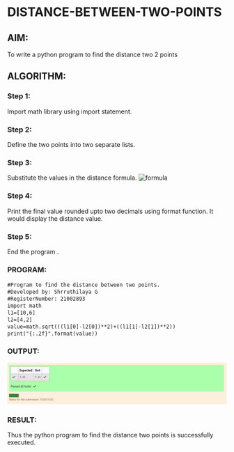 # DISTANCE-BETWEEN-TWO-POINTS

## AIM:
To write a python program to find the distance two 2 points
## ALGORITHM:
### Step 1:
Import math library using import statement. 
### Step 2: 
Define the two points into two separate lists.
### Step 3: 
Substitute the values in the distance formula.  ![formula](/formula.jpg)
### Step 4: 
Print the final value rounded upto two decimals using format function. It would display the distance value.
### Step 5:
End the program .
### PROGRAM:
```
#Program to find the distance between two points.
#Developed by: Shrruthilaya G
#RegisterNumber: 21002893
import math
l1=[10,6]
l2=[4,2]
value=math.sqrt(((l1[0]-l2[0])**2)+((l1[1]-l2[1])**2))
print("{:.2f}".format(value))
```
  ### OUTPUT:
![GitHub Logo](Distance.png)

### RESULT:
Thus the python program to find the distance two points is successfully executed.
